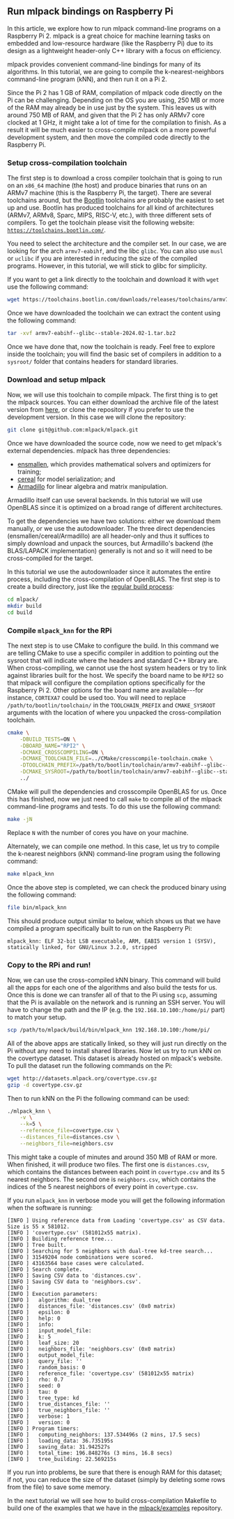 ## Run mlpack bindings on Raspberry Pi

In this article, we explore how to run mlpack command-line programs on a
Raspberry Pi 2.  mlpack is a great choice for machine learning tasks on embedded
and low-resource hardware (like the Raspberry Pi) due to its design as a
lightweight header-only C++ library with a focus on efficiency.

<!-- TODO: link to kNN documentation when it's done -->

mlpack provides convenient command-line bindings for many of its algorithms.
In this tutorial, we are going to compile the k-nearest-neighbors command-line
program (kNN), and then run it on a Pi 2.

Since the Pi 2 has 1 GB of RAM, compilation of mlpack code directly on the Pi
can be challenging.  Depending on the OS you are using, 250 MB or more of the
RAM may already be in use just by the system.  This leaves us with around 750 MB
of RAM, and given that the Pi 2 has only ARMv7 core clocked at 1 GHz,
it might take a lot of time for the compilation to finish. As a result it will
be much easier to cross-compile mlpack on a more powerful development system,
and then move the compiled code directly to the Raspberry Pi.

### Setup cross-compilation toolchain

The first step is to download a cross compiler toolchain that is going to run on
an `x86_64` machine (the host) and produce binaries that runs on an ARMv7
machine (this is the Raspberry Pi, the target).  There are several toolchains
around, but the [Bootlin](https://bootlin.com/) toolchains are probably the
easiest to set up and use.  Bootlin has produced toolchains for all kind of
architectures (ARMv7, ARMv8, Sparc, MIPS, RISC-V, etc.), with three different
sets of compilers. To get the toolchain please visit the following website:
[`https://toolchains.bootlin.com/`](https://toolchains.bootlin.com/).

You need to select the architecture and the compiler set. In our case, we are
looking for the arch `armv7-eabihf`, and the libc `glibc`.  You can also
use `musl` or `uclibc` if you are interested in reducing the size of the
compiled programs.  However, in this tutorial, we will stick to glibc for
simplicity.

If you want to get a link directly to the toolchain and download it with `wget`
use the following command:

```sh
wget https://toolchains.bootlin.com/downloads/releases/toolchains/armv7-eabihf/tarballs/armv7-eabihf--glibc--stable-2024.02-1.tar.bz2
```

Once we have downloaded the toolchain we can extract the content using the
following command:

```sh
tar -xvf armv7-eabihf--glibc--stable-2024.02-1.tar.bz2
```

Once we have done that, now the toolchain is ready.  Feel free to explore inside
the toolchain; you will find the basic set of compilers in addition to a
`sysroot/` folder that contains headers for standard libraries.

### Download and setup mlpack

Now, we will use this toolchain to compile mlpack. The first thing is to get the
mlpack sources.  You can either download the archive file of the latest version
from [here](https://www.mlpack.org/files/mlpack-latest.tar.gz), or clone the
repository if you prefer to use the development version.  In this case we will
clone the repository:

```sh
git clone git@github.com:mlpack/mlpack.git
```

Once we have downloaded the source code, now we need to get mlpack's external
dependencies.  mlpack has three dependencies:

 * [ensmallen](https://www.ensmallen.org/), which provides mathematical solvers and optimizers for training;
 * [cereal](https://uscilab.github.io/cereal/) for model serialization; and
 * [Armadillo](https://arma.sourceforge.net/) for linear algebra and matrix
   manipulation.

Armadillo itself can use several backends.  In this tutorial we will use
OpenBLAS since it is optimized on a broad range of different architectures.

To get the dependencies we have two solutions: either we download them manually,
or we use the autodownloader.  The three direct dependencies
(ensmallen/cereal/Armadillo) are all header-only and thus it suffices to simply
download and unpack the sources, but Armadillo's backend (the BLAS/LAPACK
implementation) generally is not and so it will need to be cross-compiled for
the target.

In this tutorial we use the autodownloader since it automates the entire
process, including the cross-compilation of OpenBLAS.  The first step is to
create a build directory, just like the
[regular build process](../user/install.md#install-from-source):

```sh
cd mlpack/
mkdir build
cd build
```

### Compile `mlpack_knn` for the RPi

The next step is to use CMake to configure the build.  In this command we are
telling CMake to use a specific compiler in
addition to pointing out the sysroot that will indicate where the headers and
standard C++ library are.  When cross-compiling, we cannot use the host system
headers or try to link against libraries built for the host.  We specify the
board name to be `RPI2` so that mlpack will configure the compilation options
specifically for the Raspberry Pi 2. Other options for the board name are
available---for instance, `CORTEXA7` could be used too.
You will need to replace `/path/to/bootlin/toolchain/` in the `TOOLCHAIN_PREFIX`
and `CMAKE_SYSROOT` arguments with the location of where you unpacked the
cross-compilation toolchain.

```sh
cmake \
    -DBUILD_TESTS=ON \
    -DBOARD_NAME="RPI2" \
    -DCMAKE_CROSSCOMPILING=ON \
    -DCMAKE_TOOLCHAIN_FILE=../CMake/crosscompile-toolchain.cmake \
    -DTOOLCHAIN_PREFIX=/path/to/bootlin/toolchain/armv7-eabihf--glibc--stable-2024.02-1/bin/arm-buildroot-linux-gnueabihf- \
    -DCMAKE_SYSROOT=/path/to/bootlin/toolchain/armv7-eabihf--glibc--stable-2024.02-1/arm-buildroot-linux-gnueabihf/sysroot \
    ../
```

CMake will pull the dependencies and crosscompile OpenBLAS for us.  Once this
has finished, now we just need to call `make` to compile all of the mlpack
command-line programs and tests.  To do this use the following command:

```sh
make -jN
```
Replace `N` with the number of cores you have on your machine.

Alternately, we can compile one method.  In this case, let us try to compile the
k-nearest neighbors (kNN) command-line program using the following command:

```sh
make mlpack_knn
```

Once the above step is completed, we can check the produced binary using the
following command:

```sh
file bin/mlpack_knn
```

This should produce output similar to below, which shows us that we have
compiled a program specifically built to run on the Raspberry Pi:

```
mlpack_knn: ELF 32-bit LSB executable, ARM, EABI5 version 1 (SYSV), statically linked, for GNU/Linux 3.2.0, stripped
```

### Copy to the RPi and run!

Now, we can use the cross-compiled kNN binary. This command will build all the
apps for each one of the algorithms and also build the tests for us. Once this
is done we can transfer all of that to the Pi using `scp`, assuming that the Pi
is available on the network and is running an SSH server.  You will have to
change the path and the IP (e.g. the `192.168.10.100:/home/pi/` part) to match
your setup.

```sh
scp /path/to/mlpack/build/bin/mlpack_knn 192.168.10.100:/home/pi/
```

All of the above apps are statically linked, so they will just run directly on
the Pi without any need to install shared libraries.  Now let us try to run kNN
on the covertype dataset. This dataset is already hosted on mlpack's website. To
pull the dataset run the following commands on the Pi:

```sh
wget http://datasets.mlpack.org/covertype.csv.gz
gzip -d covertype.csv.gz
```

Then to run kNN on the Pi the following command can be used:

```sh
./mlpack_knn \
    -v \
    --k=5 \
    --reference_file=covertype.csv \
    --distances_file=distances.csv \
    --neighbors_file=neighbors.csv
```

This might take a couple of minutes and around 350 MB of RAM or more.
When finished, it will produce two files.  The first one is `distances.csv`,
which contains the distances between each point in `covertype.csv` and its 5
nearest neighbors.  The second one is `neighbors.csv`, which contains the 
indices of the 5 nearest neighbors of every point in `covertype.csv`.

If you run `mlpack_knn` in verbose mode you will get the following information
when the software is running:

```
[INFO ] Using reference data from Loading 'covertype.csv' as CSV data.  Size is 55 x 581012.
[INFO ] 'covertype.csv' (581012x55 matrix).
[INFO ] Building reference tree...
[INFO ] Tree built.
[INFO ] Searching for 5 neighbors with dual-tree kd-tree search...
[INFO ] 31549204 node combinations were scored.
[INFO ] 43163564 base cases were calculated.
[INFO ] Search complete.
[INFO ] Saving CSV data to 'distances.csv'.
[INFO ] Saving CSV data to 'neighbors.csv'.
[INFO ]
[INFO ] Execution parameters:
[INFO ]   algorithm: dual_tree
[INFO ]   distances_file: 'distances.csv' (0x0 matrix)
[INFO ]   epsilon: 0
[INFO ]   help: 0
[INFO ]   info:
[INFO ]   input_model_file:
[INFO ]   k: 5
[INFO ]   leaf_size: 20
[INFO ]   neighbors_file: 'neighbors.csv' (0x0 matrix)
[INFO ]   output_model_file:
[INFO ]   query_file: ''
[INFO ]   random_basis: 0
[INFO ]   reference_file: 'covertype.csv' (581012x55 matrix)
[INFO ]   rho: 0.7
[INFO ]   seed: 0
[INFO ]   tau: 0
[INFO ]   tree_type: kd
[INFO ]   true_distances_file: ''
[INFO ]   true_neighbors_file: ''
[INFO ]   verbose: 1
[INFO ]   version: 0
[INFO ] Program timers:
[INFO ]   computing_neighbors: 137.534496s (2 mins, 17.5 secs)
[INFO ]   loading_data: 36.735195s
[INFO ]   saving_data: 31.942527s
[INFO ]   total_time: 196.848276s (3 mins, 16.8 secs)
[INFO ]   tree_building: 22.569215s
```

If you run into problems, be sure that there is enough RAM for this dataset;
if not, you can reduce the size of the dataset (simply by deleting some rows
from the file) to save some memory.

In the next tutorial we will see how to build cross-compilation Makefile to
build one of the examples that we have in the
[mlpack/examples](https://github.com/mlpack/examples) repository.

